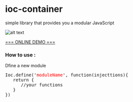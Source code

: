 # ioc-container
 simple library that provides you a modular JavaScript 
 
![alt text](http://s9.picofile.com/file/8328479284/ioc_container_view.jpg)


[=== ONLINE DEMO ===](http://htmlpreview.github.io/?https://github.com/abizebel/ioc-container/blob/master/index.html)

<h3>How to use :</h3>
  <p>Dfine a new module</p> 
<pre>
Ioc.define('<span style="color:red">moduleName</span>', function(injecttions){
   return {
      //your functions
   }
})
</pre>
